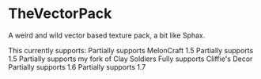 TheVectorPack
=============

A weird and wild vector based texture pack, a bit like Sphax.

This currently supports:
Partially supports MelonCraft 1.5
Partially supports 1.5
Partially supports my fork of Clay Soldiers
Fully supports Cliffie's Decor
Partially supports 1.6
Partially supports 1.7
